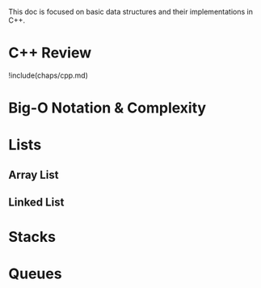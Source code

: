 This doc is focused on basic data structures and their implementations in C++.

# C++ Review

!include(chaps/cpp.md)

# Big-O Notation & Complexity

# Lists

## Array List

## Linked List

# Stacks

# Queues